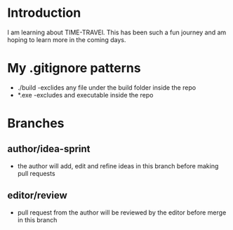 # Introduction
I am learning about TIME-TRAVEl. 
This has been such a fun journey and am hoping to learn more in the coming days.

# My .gitignore patterns
- ./build   -exclides any file under the build folder inside the repo
- *.exe     -excludes and executable inside the repo

# Branches
## author/idea-sprint
- the author will add, edit and refine ideas in this branch before making pull requests

## editor/review
- pull request from the author will be reviewed by the editor before merge in this branch

